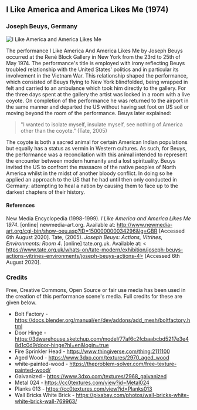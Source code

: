## I Like America and America Likes Me (1974)
### Joseph Beuys, Germany

![I Like America and America Likes Me](https://user-images.githubusercontent.com/8354239/89808075-2fdef500-db57-11ea-8ce8-6014d01f039a.png)

The performance I Like America And America Likes Me by Joseph Beuys occurred at the René Block Gallery in New York from the 23rd to 25th of May 1974. The performance's title is employed with irony reflecting Beuys troubled relationship with the United States' politics and in particular its involvement in the Vietnam War. This relationship shaped the performance, which consisted of Beuys flying to New York blindfolded, being wrapped in felt and carried to an ambulance which took him directly to the gallery. For the three days spent at the gallery the artist was locked in a room with a live coyote. On completion of the performance he was returned to the airport in the same manner and departed the US without having set foot on US soil or moving beyond the room of the performance. Beuys later explained: 

> "I wanted to isolate myself, insulate myself, see nothing of America other than the coyote." (Tate, 2005)

The coyote is both a sacred animal for certain American Indian populations but equally has a status as vermin in Western cultures. As such, for Beuys, the performance was a reconcilation with this animal intended to represent the encounter between modern humanity and a lost spirituality. Beuys invited the US to confront the massacre of the native peoples of North America whilst in the midst of another bloody conflict. In doing so he applied an approach to the US that he had until then only conducted in Germany: attempting to heal a nation by causing them to face up to the darkest chapters of their history.
 
#### References

New Media Encyclopedia (1998-1999). *I Like America and America Likes Me 1974*. [online] newmedia-art.org. Available at: <http://www.newmedia-art.org/cgi-bin/show-oeu.asp?ID=150000000034296&lg=GBR> [Accessed 6th August 2020].
Tate, (2005). *Joseph Beuys: Actions, Vitrines, Environments: Room 4*. [online] tate.org.uk. Available at: < https://www.tate.org.uk/whats-on/tate-modern/exhibition/joseph-beuys-actions-vitrines-environments/joseph-beuys-actions-4> [Accessed 6th August 2020].

### Credits

Free, Creative Commons, Open Source or fair use media has been used in the creation of this performance scene's media. Full credits for these are given below.

*	Bolt Factory - https://docs.blender.org/manual/en/dev/addons/add_mesh/boltfactory.html
*	Door Hinge - https://3dwarehouse.sketchup.com/model/77af6c2fcbaabcbd5217e3e48d1c0d9/door-hinge?hl=en&login=true
*	Fire Sprinkler Head - https://www.thingiverse.com/thing:2111100
*	Aged Wood - https://www.3dxo.com/textures/2970_aged_wood
*	white-painted-wood - https://theproblem-solver.com/free-texture-painted-wood/
*	Galvanized - https://www.3dxo.com/textures/2968_galvanized
*	Metal 024 - https://cc0textures.com/view?id=Metal024
*	Planks 013 - https://cc0textures.com/view?id=Planks013
*	Wall Bricks White Brick - https://pixabay.com/photos/wall-bricks-white-white-brick-wall-769963/
